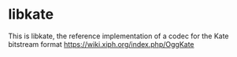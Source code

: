 # libkate
This is libkate, the reference implementation of a codec for the Kate bitstream format https://wiki.xiph.org/index.php/OggKate
